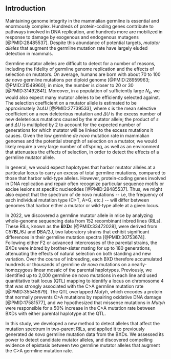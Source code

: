 ## Introduction

Maintaining genome integrity in the mammalian germline is essential and enormously complex. Hundreds of protein-coding genes contribute to pathways involved in DNA replication, and hundreds more are mobilized in response to damage by exogenous and endogenous mutagens [@PMID:28485537]. Despite this abundance of potential targets, *mutator alleles* that augment the germline mutation rate have largely eluded detection in mammals. 

Germline mutator alleles are difficult to detect for a number of reasons, including the fidelity of germline genome replication and the effects of selection on mutators. On average, humans are born with about 70 to 100 *de novo* germline mutations per diploid genome [@PMID:28959963; @PMID:31549960]; in mice, the number is closer to 20 or 30 [@PMID:31492841]. Moreover, in a population of sufficiently large $N_e$, we would also expect many mutator alleles to be efficiently selected against. The selection coefficient on a mutator allele is estimated to be approximately $2s \Delta U$ [@PMID:27739533], where $s$ is the mean selective coefficient on a new deleterious mutation and $\Delta U$ is the excess number of new deleterious mutations caused by the mutator allele; the product of $s$ and $\Delta U$ is multiplied by $2$ to account for the expected number of generations for which mutator will be linked to the excess mutations it causes. Given the low germline *de novo* mutation rate in mammalian genomes and the potential strength of selection on a mutator, we would likely require a very large number of offspring, as well as an environment that attenuates the effects of selection, in order to detect the effects of a germline mutator allele.

In general, we would expect haplotypes that harbor mutator alleles at a particular locus to carry an excess of total germline mutations, compared to those that harbor wild-type alleles. However, protein-coding genes involved in DNA replication and repair often recognize particular sequence motifs or excise lesions at specific nucleotides [@PMID:28485537]. Thus, we might also expect that the spectrum of de novo mutations -- i.e, the frequency of each individual mutation type (C>T, A>G, etc.) -- will differ between genomes that harbor either a mutator or wild-type allele at a given locus.

In 2022, we discovered a germline mutator allele in mice by analyzing whole-genome sequencing data from 152 recombinant inbred lines (RILs). These RILs, known as the **B**X**D**s [@PMID:33472028], were derived from C57**B**L/6J and **D**BA/2J, two laboratory strains that exhibit significant differences in their germline mutation spectra [@PMID:30753674]. Following either F2 or advanced intercrosses of the parental strains, the BXDs were inbred by brother-sister mating for up to 180 generations, attenuating the effects of natural selection on both standing and new variation. Over the course of inbreeding, each BXD therefore accumulated hundreds or thousands of germline *de novo* mutations on a nearly-homozygous linear mosaic of the parental haplotypes. Previously, we identified up to 2,000 germline de novo mutations in each line and used quantitative trait locus (QTL) mapping to identify a locus on chromosome 4 that was strongly associated with the C>A germline mutation rate [@PMID:35545679]. The QTL overlapped *Mutyh*, which encodes a protein that normally prevents C>A mutations by repairing oxidative DNA damage [@PMID:17581577], and we hypothesized that missense mutations in *Mutyh* were responsible for a 50% increase in the C>A mutation rate between BXDs with either parental haplotype at the QTL.

In this study, we developed a new method to detect alleles that affect the mutation spectrum in two-parent RILs, and applied it to previously generated *de novo* germline mutation data from the BXDs. We assessed its power to detect candidate mutator alleles, and discovered compelling evidence of epistasis between two germline mutator alleles that augment the C>A germline mutation rate.
